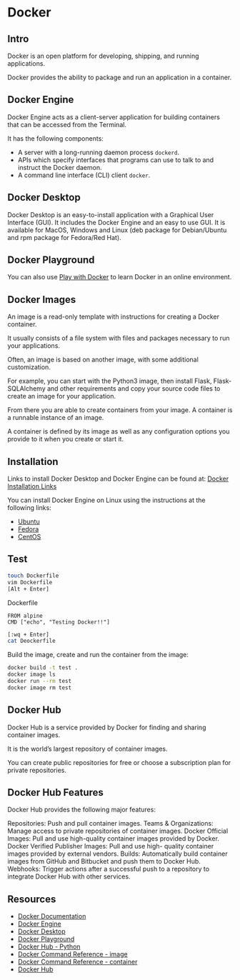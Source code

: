 # Docker
## Intro

Docker is an open platform for developing, shipping, and running applications. 

Docker provides the ability to package and run an application in a container.

## Docker Engine

Docker Engine acts as a client-server application for building containers that can be accessed from the Terminal. 

It has the following components:

- A server with a long-running daemon process `dockerd`.
- APIs which specify interfaces that programs can use to talk to and instruct the Docker daemon.
- A command line interface (CLI) client `docker`.

## Docker Desktop

Docker Desktop is an easy-to-install application with a Graphical User Interface (GUI). 
It includes the Docker Engine and an easy to use GUI.
It is available for MacOS, Windows and Linux (deb package for Debian/Ubuntu and rpm package for Fedora/Red Hat).

## Docker Playground

You can also use [Play with Docker](https://labs.play-with-docker.com/) to learn Docker in an online environment.

## Docker Images
An image is a read-only template with instructions for creating a Docker container.

It usually consists of a file system with files and packages necessary to run your applications.

Often, an image is based on another image, with some additional customization. 

For example, you can start with the Python3 image, then install Flask, Flask-SQLAlchemy and other requirements and copy your source code files to create an image for your application.

From there you are able to create containers from your image. A container is a runnable instance of an image. 

A container is defined by its image as well as any configuration options you provide to it when you create or start it.

## Installation

Links to install Docker Desktop and Docker Engine can be found at: [Docker Installation Links](https://docs.docker.com/engine/install/)

You can install Docker Engine on Linux using the instructions at the following links:

- [Ubuntu](https://docs.docker.com/engine/install/ubuntu/)
- [Fedora](https://docs.docker.com/engine/install/fedora/)
- [CentOS](https://docs.docker.com/engine/install/centos/)

## Test
```bash
touch Dockerfile
vim Dockerfile
[Alt + Enter]
```

Dockerfile
```docker
FROM alpine
CMD ["echo", "Testing Docker!!"]
```

```bash
[:wq + Enter]
cat Deockerfile
```
Build the image, create and run the container from the image:

```bash
docker build -t test .
docker image ls 
docker run --rm test
docker image rm test
```

## Docker Hub

Docker Hub is a service provided by Docker for finding and sharing container images. 

It is the world’s largest repository of container images.

You can create public repositories for free or choose a subscription plan for private repositories.

## Docker Hub Features

Docker Hub provides the following major features:

Repositories: Push and pull container images.
Teams & Organizations: Manage access to private repositories of container images.
Docker Official Images: Pull and use high-quality container images provided by Docker.
Docker Verified Publisher Images: Pull and use high- quality container images provided by external vendors.
Builds: Automatically build container images from GitHub and Bitbucket and push them to Docker Hub.
Webhooks: Trigger actions after a successful push to a repository to integrate Docker Hub with other services.

## Resources

- [Docker Documentation](https://docs.docker.com/get-started/overview/)
- [Docker Engine](https://docs.docker.com/engine/)
- [Docker Desktop](https://docs.docker.com/desktop/)
- [Docker Playground](https://labs.play-with-docker.com/)
- [Docker Hub - Python](https://hub.docker.com/_/python)
- [Docker Command Reference - image](https://docs.docker.com/engine/reference/commandline/image/)
- [Docker Command Reference - container](https://docs.docker.com/engine/reference/commandline/container/)
- [Docker Hub](https://docs.docker.com/docker-hub/)


